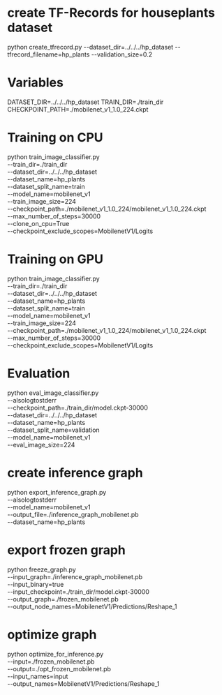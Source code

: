 # create TF-Records for houseplants dataset

python create_tfrecord.py --dataset_dir=../../../hp_dataset --tfrecord_filename=hp_plants --validation_size=0.2


# Variables 
DATASET_DIR=../../../hp_dataset
TRAIN_DIR=./train_dir
CHECKPOINT_PATH=./mobilenet_v1_1.0_224.ckpt

# Training on CPU
python train_image_classifier.py \
    --train_dir=./train_dir \
    --dataset_dir=../../../hp_dataset \
    --dataset_name=hp_plants \
    --dataset_split_name=train \
    --model_name=mobilenet_v1 \
    --train_image_size=224 \
    --checkpoint_path=./mobilenet_v1_1.0_224/mobilenet_v1_1.0_224.ckpt \
    --max_number_of_steps=30000 \
    --clone_on_cpu=True \
    --checkpoint_exclude_scopes=MobilenetV1/Logits


# Training on GPU
python train_image_classifier.py \
    --train_dir=./train_dir \
    --dataset_dir=../../../hp_dataset\
    --dataset_name=hp_plants \
    --dataset_split_name=train \
    --model_name=mobilenet_v1 \
    --train_image_size=224 \
    --checkpoint_path=./mobilenet_v1_1.0_224/mobilenet_v1_1.0_224.ckpt \
    --max_number_of_steps=30000 \
    --checkpoint_exclude_scopes=MobilenetV1/Logits

# Evaluation

python eval_image_classifier.py \
    --alsologtostderr \
    --checkpoint_path=./train_dir/model.ckpt-30000 \
    --dataset_dir=../../../hp_dataset \
    --dataset_name=hp_plants \
    --dataset_split_name=validation \
    --model_name=mobilenet_v1 \
    --eval_image_size=224



# create inference graph 

python export_inference_graph.py \
  --alsologtostderr \
  --model_name=mobilenet_v1 \
  --output_file=./inference_graph_mobilenet.pb \
  --dataset_name=hp_plants

# export frozen graph 
python freeze_graph.py \
    --input_graph=./inference_graph_mobilenet.pb \
    --input_binary=true \
    --input_checkpoint=./train_dir/model.ckpt-30000 \
    --output_graph=./frozen_mobilenet.pb \
    --output_node_names=MobilenetV1/Predictions/Reshape_1

# optimize graph
python optimize_for_inference.py \
    --input=./frozen_mobilenet.pb \
    --output=./opt_frozen_mobilenet.pb \
    --input_names=input \
    --output_names=MobilenetV1/Predictions/Reshape_1



  
